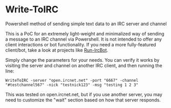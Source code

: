 # Write-ToIRC
Powershell method of sending simple text data to an IRC server and channel

This is a PoC for an extremely light-weight and minimalized way of sending a message to an IRC channel via Powershell. It is not intended to offer any client interactions or bot functionality. If you need a more fully-featured client/bot, take a look at projects like [Run-IrcBot](https://github.com/alejandro5042/Run-IrcBot).

Simply change the parameters for your needs. You can verify it works by visiting the server and channel on another IRC client, and then running the line: 

`WriteToIRC -server "open.ircnet.net" -port "6667" -channel "#testchannel567" -nick "testnick123" -msg "testing 1 2 3"`

This was tested on open.ircnet.net, but if you use another server, you may need to customize the "wait" section based on how that server responds. 
